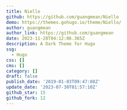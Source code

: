 ```yaml
---
title: Niello
github: https://github.com/guangmean/Niello
demo: https://themes.gohugo.io/theme/Niello/
author: guangmean
author_link: https://github.com/guangmean
date: 2023-11-28T04:12:06.365Z
description: A Dark Theme for Hugo
ssg:
  - Hugo
css: []
cms: []
category: []
draft: false
publish_date: '2019-01-03T09:47:08Z'
update_date: '2023-07-30T01:57:10Z'
github_star: 15
github_fork: 12
---
```

